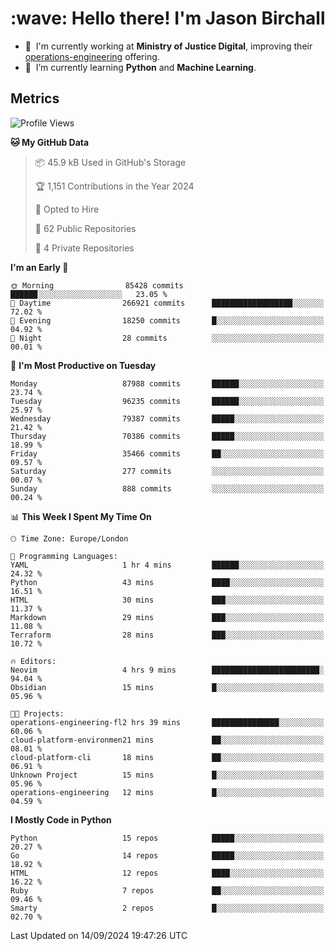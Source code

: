 <h1 align="left" id="jason-title">:wave: Hello there! I'm Jason Birchall</h1>

- :office: &nbsp;I'm currently working at **Ministry of Justice Digital**, improving their [operations-engineering](https://github.com/ministryofjustice/operations-engineering) offering.
- :seedling: &nbsp;I’m currently learning **Python** and **Machine Learning**.

<h2>Metrics</h2>

<!--START_SECTION:waka-->
![Profile Views](http://img.shields.io/badge/Profile%20Views-20-blue)

**🐱 My GitHub Data** 

> 📦 45.9 kB Used in GitHub's Storage 
 > 
> 🏆 1,151 Contributions in the Year 2024
 > 
> 💼 Opted to Hire
 > 
> 📜 62 Public Repositories 
 > 
> 🔑 4 Private Repositories 
 > 
**I'm an Early 🐤** 

```text
🌞 Morning                85428 commits       ██████░░░░░░░░░░░░░░░░░░░   23.05 % 
🌆 Daytime                266921 commits      ██████████████████░░░░░░░   72.02 % 
🌃 Evening                18250 commits       █░░░░░░░░░░░░░░░░░░░░░░░░   04.92 % 
🌙 Night                  28 commits          ░░░░░░░░░░░░░░░░░░░░░░░░░   00.01 % 
```
📅 **I'm Most Productive on Tuesday** 

```text
Monday                   87988 commits       ██████░░░░░░░░░░░░░░░░░░░   23.74 % 
Tuesday                  96235 commits       ██████░░░░░░░░░░░░░░░░░░░   25.97 % 
Wednesday                79387 commits       █████░░░░░░░░░░░░░░░░░░░░   21.42 % 
Thursday                 70386 commits       █████░░░░░░░░░░░░░░░░░░░░   18.99 % 
Friday                   35466 commits       ██░░░░░░░░░░░░░░░░░░░░░░░   09.57 % 
Saturday                 277 commits         ░░░░░░░░░░░░░░░░░░░░░░░░░   00.07 % 
Sunday                   888 commits         ░░░░░░░░░░░░░░░░░░░░░░░░░   00.24 % 
```


📊 **This Week I Spent My Time On** 

```text
🕑︎ Time Zone: Europe/London

💬 Programming Languages: 
YAML                     1 hr 4 mins         ██████░░░░░░░░░░░░░░░░░░░   24.32 % 
Python                   43 mins             ████░░░░░░░░░░░░░░░░░░░░░   16.51 % 
HTML                     30 mins             ███░░░░░░░░░░░░░░░░░░░░░░   11.37 % 
Markdown                 29 mins             ███░░░░░░░░░░░░░░░░░░░░░░   11.08 % 
Terraform                28 mins             ███░░░░░░░░░░░░░░░░░░░░░░   10.72 % 

🔥 Editors: 
Neovim                   4 hrs 9 mins        ████████████████████████░   94.04 % 
Obsidian                 15 mins             █░░░░░░░░░░░░░░░░░░░░░░░░   05.96 % 

🐱‍💻 Projects: 
operations-engineering-fl2 hrs 39 mins       ███████████████░░░░░░░░░░   60.06 % 
cloud-platform-environmen21 mins             ██░░░░░░░░░░░░░░░░░░░░░░░   08.01 % 
cloud-platform-cli       18 mins             ██░░░░░░░░░░░░░░░░░░░░░░░   06.91 % 
Unknown Project          15 mins             █░░░░░░░░░░░░░░░░░░░░░░░░   05.96 % 
operations-engineering   12 mins             █░░░░░░░░░░░░░░░░░░░░░░░░   04.59 % 
```

**I Mostly Code in Python** 

```text
Python                   15 repos            █████░░░░░░░░░░░░░░░░░░░░   20.27 % 
Go                       14 repos            █████░░░░░░░░░░░░░░░░░░░░   18.92 % 
HTML                     12 repos            ████░░░░░░░░░░░░░░░░░░░░░   16.22 % 
Ruby                     7 repos             ██░░░░░░░░░░░░░░░░░░░░░░░   09.46 % 
Smarty                   2 repos             █░░░░░░░░░░░░░░░░░░░░░░░░   02.70 % 
```




 Last Updated on 14/09/2024 19:47:26 UTC
<!--END_SECTION:waka-->

<!-- links -->

[issues page]: https://github.com/jasonBirchall/jasonBirchall/issues "jasonBirchall/issues"
